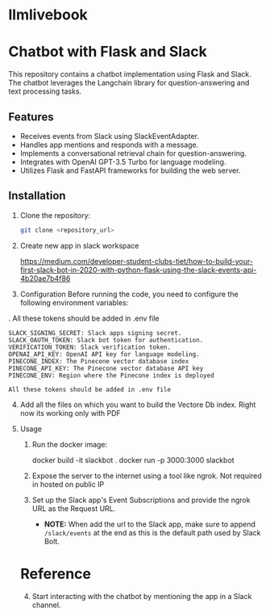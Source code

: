 # llmlivebook

# Chatbot with Flask and Slack

This repository contains a chatbot implementation using Flask and Slack. The chatbot leverages the Langchain library for question-answering and text processing tasks.

## Features

- Receives events from Slack using SlackEventAdapter.
- Handles app mentions and responds with a message.
- Implements a conversational retrieval chain for question-answering.
- Integrates with OpenAI GPT-3.5 Turbo for language modeling.
- Utilizes Flask and FastAPI frameworks for building the web server.

## Installation

1. Clone the repository:

   ```bash
   git clone <repository_url>

2.  Create new app in slack workspace

    https://medium.com/developer-student-clubs-tiet/how-to-build-your-first-slack-bot-in-2020-with-python-flask-using-the-slack-events-api-4b20ae7b4f86
    
3.   Configuration
    Before running the code, you need to configure the following environment variables:

 . All these tokens should be added in .env file
 
    SLACK_SIGNING_SECRET: Slack apps signing secret.
    SLACK_OAUTH_TOKEN: Slack bot token for authentication.
    VERIFICATION_TOKEN: Slack verification token.
    OPENAI_API_KEY: OpenAI API key for language modeling.
    PINECONE_INDEX: The Pinecone vector database index
    PINECONE_API_KEY: The Pinecone vector database API key 
    PINECONE_ENV: Region where the Pinecone index is deployed

    All these tokens should be added in .env file

4.  Add all the files on which you want to build the Vectore Db index.
    Right now its working only with PDF

5.  Usage
    1.  Run the docker image:

        docker build -it slackbot .
        docker run -p 3000:3000 slackbot

    2.  Expose the server to the internet using a tool like ngrok. Not required in hosted on public IP

    3.  Set up the Slack app's Event Subscriptions and provide the ngrok URL as the Request URL.
        * **NOTE:** When add the url to the Slack app, make sure to append `/slack/events` at the end as this is the default path used by Slack Bolt.


    # Reference 
    
  
    4.  Start interacting with the chatbot by mentioning the app in a Slack channel.


